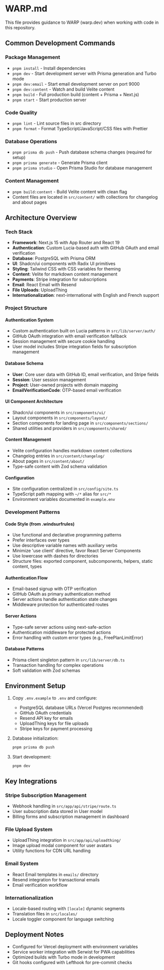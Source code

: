 # WARP.md

This file provides guidance to WARP (warp.dev) when working with code in this repository.

## Common Development Commands

### Package Management
- `pnpm install` - Install dependencies
- `pnpm dev` - Start development server with Prisma generation and Turbo mode
- `pnpm dev:email` - Start email development server on port 9000
- `pnpm dev:content` - Watch and build Velite content
- `pnpm build` - Full production build (content + Prisma + Next.js)
- `pnpm start` - Start production server

### Code Quality
- `pnpm lint` - Lint source files in src directory
- `pnpm format` - Format TypeScript/JavaScript/CSS files with Prettier

### Database Operations
- `pnpm prisma db push` - Push database schema changes (required for setup)
- `pnpm prisma generate` - Generate Prisma client
- `pnpm prisma studio` - Open Prisma Studio for database management

### Content Management
- `pnpm build:content` - Build Velite content with clean flag
- Content files are located in `src/content/` with collections for changelog and about pages

## Architecture Overview

### Tech Stack
- **Framework**: Next.js 15 with App Router and React 19
- **Authentication**: Custom Lucia-based auth with GitHub OAuth and email verification
- **Database**: PostgreSQL with Prisma ORM
- **UI**: Shadcn/ui components with Radix UI primitives
- **Styling**: Tailwind CSS with CSS variables for theming
- **Content**: Velite for markdown content management
- **Payments**: Stripe integration for subscriptions
- **Email**: React Email with Resend
- **File Uploads**: UploadThing
- **Internationalization**: next-international with English and French support

### Project Structure

#### Authentication System
- Custom authentication built on Lucia patterns in `src/lib/server/auth/`
- GitHub OAuth integration with email verification fallback
- Session management with secure cookie handling
- User model includes Stripe integration fields for subscription management

#### Database Schema
- **User**: Core user data with GitHub ID, email verification, and Stripe fields
- **Session**: User session management
- **Project**: User-owned projects with domain mapping
- **EmailVerificationCode**: OTP-based email verification

#### UI Component Architecture
- Shadcn/ui components in `src/components/ui/`
- Layout components in `src/components/layout/`
- Section components for landing page in `src/components/sections/`
- Shared utilities and providers in `src/components/shared/`

#### Content Management
- Velite configuration handles markdown content collections
- Changelog entries in `src/content/changelog/`
- About pages in `src/content/about/`
- Type-safe content with Zod schema validation

#### Configuration
- Site configuration centralized in `src/config/site.ts`
- TypeScript path mapping with `~/*` alias for `src/*`
- Environment variables documented in `example.env`

### Development Patterns

#### Code Style (from .windsurfrules)
- Use functional and declarative programming patterns
- Prefer interfaces over types
- Use descriptive variable names with auxiliary verbs
- Minimize 'use client' directive, favor React Server Components
- Use lowercase with dashes for directories
- Structure files: exported component, subcomponents, helpers, static content, types

#### Authentication Flow
- Email-based signup with OTP verification
- GitHub OAuth as primary authentication method
- Server actions handle authentication state changes
- Middleware protection for authenticated routes

#### Server Actions
- Type-safe server actions using next-safe-action
- Authentication middleware for protected actions
- Error handling with custom error types (e.g., FreePlanLimitError)

#### Database Patterns
- Prisma client singleton pattern in `src/lib/server/db.ts`
- Transaction handling for complex operations
- Soft validation with Zod schemas

## Environment Setup

1. Copy `.env.example` to `.env` and configure:
   - PostgreSQL database URLs (Vercel Postgres recommended)
   - GitHub OAuth credentials
   - Resend API key for emails
   - UploadThing keys for file uploads
   - Stripe keys for payment processing

2. Database initialization:
   ```bash
   pnpm prisma db push
   ```

3. Start development:
   ```bash
   pnpm dev
   ```

## Key Integrations

### Stripe Subscription Management
- Webhook handling in `src/app/api/stripe/route.ts`
- User subscription data stored in User model
- Billing forms and subscription management in dashboard

### File Upload System
- UploadThing integration in `src/app/api/uploadthing/`
- Image upload modal component for user avatars
- Utility functions for CDN URL handling

### Email System
- React Email templates in `emails/` directory
- Resend integration for transactional emails
- Email verification workflow

### Internationalization
- Locale-based routing with `[locale]` dynamic segments
- Translation files in `src/locales/`
- Locale toggler component for language switching

## Deployment Notes

- Configured for Vercel deployment with environment variables
- Service worker integration with Serwist for PWA capabilities
- Optimized builds with Turbo mode in development
- Git hooks configured with Lefthook for pre-commit checks